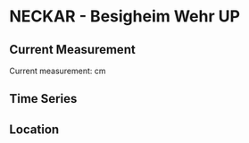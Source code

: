# NECKAR - Besigheim Wehr UP

## Current Measurement

Current measurement: <Value topic="rivers/pegel-online/NECKAR/Besigheim-Wehr-UP/measurementValue"/> cm

## Time Series

<TimeSeries topic="rivers/pegel-online/NECKAR/Besigheim-Wehr-UP/measurementValue" period="week" />

## Location

<WorldMap>
  <Marker lat="49.00421102406789" lon="9.148116846513926" labelTopic="rivers/pegel-online/NECKAR/Besigheim-Wehr-UP/measurementValue" />
</WorldMap>
